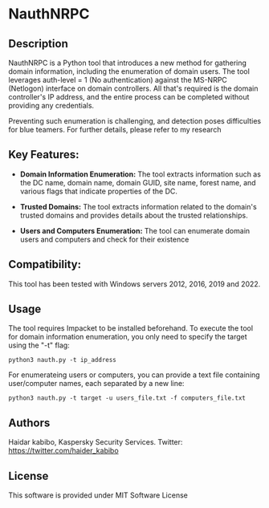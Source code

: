 # NauthNRPC

## Description

NauthNRPC is a Python tool that introduces a new method for gathering domain information, including the enumeration of domain users. The tool leverages auth-level = 1 (No authentication) against the MS-NRPC (Netlogon) interface on domain controllers. All that's required is the domain controller's IP address, and the entire process can be completed without providing any credentials.

Preventing such enumeration is challenging, and detection poses difficulties for blue teamers. For further details, please refer to my research


## Key Features:


- **Domain Information Enumeration:** The tool extracts information such as the DC name, domain name, domain GUID, site name, forest name, and various flags that indicate properties of the DC.

- **Trusted Domains:** The tool extracts information related to the domain's trusted domains and provides details about the trusted relationships.

- **Users and Computers Enumeration:** The tool can enumerate domain users and computers and check for their existence

## Compatibility:
This tool has been tested with Windows servers 2012, 2016, 2019 and 2022.

## Usage

The tool requires Impacket to be installed beforehand. To execute the tool for domain information enumeration, you only need to specify the target using the "-t" flag:

```python3 nauth.py -t ip_address```

For enumerateing users or computers, you can provide a text file containing user/computer names, each separated by a new line:

```python3 nauth.py -t target -u users_file.txt -f computers_file.txt```

## Authors
Haidar kabibo, Kaspersky Security Services. Twitter: https://twitter.com/haider_kabibo 

## License
This software is provided under MIT Software License
